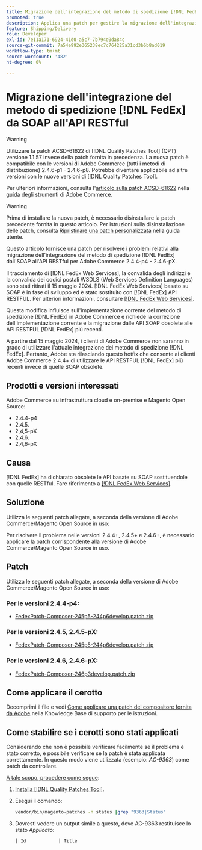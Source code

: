 ```yaml
---
title: Migrazione dell'integrazione del metodo di spedizione [!DNL FedEx] da SOAP all'API RESTful
promoted: true
description: Applica una patch per gestire la migrazione dell'integrazione del metodo di spedizione  [!DNL FedEx]  dall'SOAP all'API RESTful per Adobe Commerce 2.4.4-p4 - 2.4.6-pX.
feature: Shipping/Delivery
role: Developer
exl-id: 7e11a171-6924-41d0-a5c7-7b794d0da84c
source-git-commit: 7a54e992e365238ec7c764225a31cd3b6b8ad019
workflow-type: tm+mt
source-wordcount: '482'
ht-degree: 0%

---
```


# Migrazione dell&#39;integrazione del metodo di spedizione [!DNL FedEx] da SOAP all&#39;API RESTful

>[!WARNING]
>
>Utilizzare la patch ACSD-61622 di [!DNL Quality Patches Tool] (QPT) versione 1.1.57 invece della patch fornita in precedenza. La nuova patch è compatibile con le versioni di Adobe Commerce (tutti i metodi di distribuzione) 2.4.6-p1 - 2.4.6-p8. Potrebbe diventare applicabile ad altre versioni con le nuove versioni di [!DNL Quality Patches Tool].
>
>Per ulteriori informazioni, consulta l&#39;[articolo sulla patch ACSD-61622](https://experienceleague.adobe.com/it/docs/commerce-operations/tools/quality-patches-tool/patches-available-in-qpt/v1-1-57/acsd-61622-fedex-account-specific-rates-missing-from-response) nella guida degli strumenti di Adobe Commerce.

>[!WARNING]
>
>Prima di installare la nuova patch, è necessario disinstallare la patch precedente fornita in questo articolo. Per istruzioni sulla disinstallazione delle patch, consulta [Ripristinare una patch personalizzata](https://experienceleague.adobe.com/it/docs/commerce-cloud-service/user-guide/develop/upgrade/apply-patches#revert-a-custom-patch) nella guida utente.


Questo articolo fornisce una patch per risolvere i problemi relativi alla migrazione dell&#39;integrazione del metodo di spedizione [!DNL FedEx] dall&#39;SOAP all&#39;API RESTful per Adobe Commerce 2.4.4-p4 - 2.4.6-pX.

Il tracciamento di [!DNL FedEx Web Services], la convalida degli indirizzi e la convalida dei codici postali WSDLS (Web Services Definition Languages) sono stati ritirati il 15 maggio 2024. [!DNL FedEx Web Services] basato su SOAP è in fase di sviluppo ed è stato sostituito con [!DNL FedEx] API RESTFUL. Per ulteriori informazioni, consultare [[!DNL FedEx Web Services]](https://www.fedex.com/en-us/developer/web-services.html).

Questa modifica influisce sull&#39;implementazione corrente del metodo di spedizione [!DNL FedEx] in Adobe Commerce e richiede la correzione dell&#39;implementazione corrente e la migrazione dalle API SOAP obsolete alle API RESTFUL [!DNL FedEx] più recenti.

A partire dal 15 maggio 2024, i clienti di Adobe Commerce non saranno in grado di utilizzare l&#39;attuale integrazione del metodo di spedizione [!DNL FedEx]. Pertanto, Adobe sta rilasciando questo hotfix che consente ai clienti Adobe Commerce 2.4.4+ di utilizzare le API RESTFUL [!DNL FedEx] più recenti invece di quelle SOAP obsolete.


## Prodotti e versioni interessati

Adobe Commerce su infrastruttura cloud e on-premise e Magento Open Source:

* 2.4.4-p4
* 2.4.5.
* 2,4,5-pX
* 2.4.6.
* 2,4,6-pX

## Causa

[!DNL FedEx] ha dichiarato obsolete le API basate su SOAP sostituendole con quelle RESTful. Fare riferimento a [[!DNL FedEx Web Services]](https://www.fedex.com/en-us/developer/web-services.html).

## Soluzione

Utilizza le seguenti patch allegate, a seconda della versione di Adobe Commerce/Magento Open Source in uso:

Per risolvere il problema nelle versioni 2.4.4+, 2.4.5+ e 2.4.6+, è necessario applicare la patch corrispondente alla versione di Adobe Commerce/Magento Open Source in uso.

## Patch

Utilizza le seguenti patch allegate, a seconda della versione di Adobe Commerce/Magento Open Source in uso:

### Per le versioni 2.4.4-p4:

* [FedexPatch-Composer-245p5-244p6develop.patch.zip](assets/FedexPatch-Composer-245p5-244p6develop.patch.zip)

### Per le versioni 2.4.5, 2.4.5-pX:

* [FedexPatch-Composer-245p5-244p6develop.patch.zip](assets/FedexPatch-Composer-245p5-244p6develop.patch.zip)


### Per le versioni 2.4.6, 2.4.6-pX:


* [FedexPatch-Composer-246p3develop.patch.zip](assets/FedexPatch-Composer-246p3develop.patch.zip)


## Come applicare il cerotto

Decomprimi il file e vedi [Come applicare una patch del compositore fornita da Adobe](https://experienceleague.adobe.com/docs/commerce-knowledge-base/kb/how-to/how-to-apply-a-composer-patch-provided-by-magento.html?lang=it) nella Knowledge Base di supporto per le istruzioni.

## Come stabilire se i cerotti sono stati applicati

Considerando che non è possibile verificare facilmente se il problema è stato corretto, è possibile verificare se la patch è stata applicata correttamente. In questo modo viene utilizzata (esempio: *AC-9363*) come patch da controllare.

<u>A tale scopo, procedere come segue</u>:

1. [Installa  [!DNL Quality Patches Tool]](https://experienceleague.adobe.com/docs/commerce-operations/tools/quality-patches-tool/usage.html?lang=it).
1. Esegui il comando:

   ```bash
   vendor/bin/magento-patches -n status |grep "9363|Status"
   ```

1. Dovresti vedere un output simile a questo, dove AC-9363 restituisce lo stato *Applicato*:

   ```bash
   ║ Id            │ Title                                                        │ Category        │ Origin                 │ Status      │ Details                                          ║ ║ N/A           │ ../m2-hotfixes/AC-9363_USPS_Ground_Advantage_shipping_method_COMPOSER_patch.patch      │ Other           │ Local                  │ Applied     │ Patch type: Custom                                
   ```
